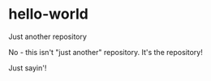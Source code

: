 hello-world
===========

Just another repository

No - this isn't "just another" repository.  It's the repository!

Just sayin'!
